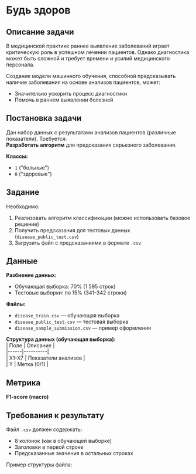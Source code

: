 # Будь здоров

## Описание задачи  
В медицинской практике раннее выявление заболеваний играет критическую роль в успешном лечении пациентов. Однако диагностика может быть сложной и требует времени и усилий медицинского персонала.  

Создание модели машинного обучения, способной предсказывать наличие заболевания на основе анализов пациентов, может:  
- Значительно ускорить процесс диагностики  
- Помочь в раннем выявлении болезней  

## Постановка задачи  
Дан набор данных с результатами анализов пациентов (различные показатели). Требуется:  
**Разработать алгоритм** для предсказания серьезного заболевания.  

**Классы:**  
- `1` ("больные")  
- `0` ("здоровые")  

## Задание  
Необходимо:  
1. Реализовать алгоритм классификации (можно использовать базовое решение)  
2. Получить предсказания для тестовых данных (`disease_public_test.csv`)  
3. Загрузить файл с предсказаниями в формате `.csv`  

## Данные  
**Разбиение данных:**  
- Обучающая выборка: 70% (1 595 строк)  
- Тестовые выборки: по 15% (341-342 строки)  

**Файлы:**  
- `disease_train.csv` — обучающая выборка  
- `disease_public_test.csv` — тестовая выборка  
- `disease_sample_submission.csv` — пример оформления  

**Структура данных (обучающая выборка):**  
| Поле | Описание |  
|------|----------|  
| X1-X7 | Показатели анализов |  
| Y | Метка (0/1) |  

## Метрика  
**F1-score (macro)**  

## Требования к результату  
Файл `.csv` должен содержать:  
- 8 колонок (как в обучающей выборке)  
- Заголовки в первой строке  
- Предсказанные значения в остальных строках  

Пример структуры файла:  
